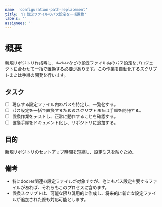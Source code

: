 ```yaml
---
name: 'configuration-path-replacement'
title: '🔧 設定ファイルのパス設定を一括置換'
labels: ''
assignees: ''
---
```


# 概要
新規リポジトリ作成時に、`docker`などの設定ファイル内のパス設定をプロジェクトに合わせて一括で置換する必要があります。この作業を自動化するスクリプトまたは手順の開発を行います。

## タスク
- [ ] 現存する設定ファイル内のパスを特定し、一覧化する。
- [ ] パス設定を一括で置換するためのスクリプトまたは手順を開発する。
- [ ] 置換作業をテストし、正常に動作することを確認する。
- [ ] 置換手順をドキュメント化し、リポジトリに追加する。

## 目的
新規リポジトリのセットアップ時間を短縮し、設定ミスを防ぐため。

## 備考
- 特にdocker関連の設定ファイルが対象ですが、他にもパス設定を要するファイルがあれば、それらもこのプロセスに含めます。
- 置換スクリプトは、可能な限り汎用的に作成し、将来的に新たな設定ファイルが追加された際も対応可能とします。
